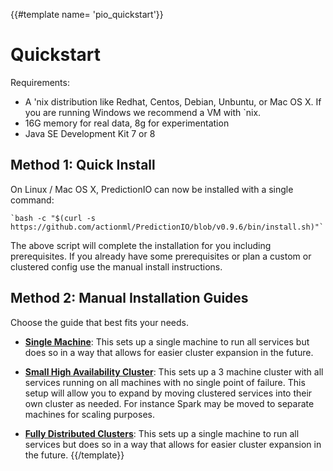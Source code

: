 {{#template name= 'pio_quickstart'}}
# Quickstart

Requirements:

 - A 'nix distribution like Redhat, Centos, Debian, Unbuntu, or Mac OS X. If you are running Windows we recommend a VM with `nix.
 - 16G memory for real data, 8g for experimentation
 - Java SE Development Kit 7 or 8
 
## Method 1: Quick Install

On Linux / Mac OS X, PredictionIO can now be installed with a single command:
 
    `bash -c "$(curl -s https://github.com/actionml/PredictionIO/blob/v0.9.6/bin/install.sh)"`

The above script will complete the installation for you including prerequisites. If you already have some prerequisites or plan a custom or clustered config use the manual install instructions. 

## Method 2: Manual Installation Guides
 
Choose the guide that best fits your needs.

 - **[Single Machine](/docs/single_machine)**: This sets up a single machine to run all services but does so in a way that allows for easier cluster expansion in the future.
 
 - **[Small High Availability Cluster](/docs/small_ha)**: This sets up a 3 machine cluster with all services running on all machines with no single point of failure. This setup will allow you to expand by moving clustered services into their own cluster as needed. For instance Spark may be moved to separate machines for scaling purposes. 
  
 - **[Fully Distributed Clusters](/docs/single_driver_machine)**: This sets up a single machine to run all services but does so in a way that allows for easier cluster expansion in the future.
{{/template}}